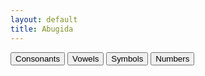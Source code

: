 ```yaml
---
layout: default
title: Abugida
---
```


<a href='consonants.md'><button>Consonants</button></a>
<a href='vowels.md'><button>Vowels</button></a>
<a href='symbols.md'><button>Symbols</button></a>
<a href='numbers.md'><button>Numbers</button></a>
